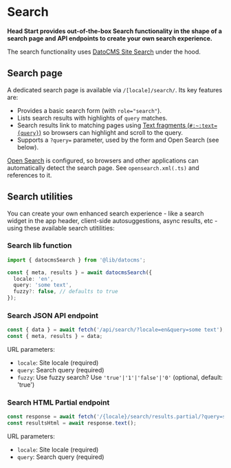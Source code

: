 # Search

**Head Start provides out-of-the-box Search functionality in the shape of a search page and API endpoints to create your own search experience.**

The search functionality uses [DatoCMS Site Search](https://www.datocms.com/docs/site-search) under the hood.

## Search page

A dedicated search page is available via `/[locale]/search/`. Its key features are:

- Provides a basic search form (with `role="search"`).
- Lists search results with highlights of `query` matches.
- Search results link to matching pages using [Text fragments (`#:~:text={query}`)](https://developer.mozilla.org/en-US/docs/Web/Text_fragments) so browsers can highlight and scroll to the query.
- Supports a `?query=` parameter, used by the form and Open Search (see below).

[Open Search](https://developer.mozilla.org/en-US/docs/Web/OpenSearch) is configured, so browsers and other applications can automatically detect the search page. See `opensearch.xml(.ts)` and references to it.

## Search utilities

You can create your own enhanced search experience - like a search widget in the app header, client-side autosuggestions, async results, etc - using these available search utitilities:

### Search lib function

```ts
import { datocmsSearch } from '@lib/datocms';

const { meta, results } = await datocmsSearch({
  locale: 'en',
  query: 'some text',
  fuzzy?: false, // defaults to true
});
```

### Search JSON API endpoint

```ts
const { data } = await fetch('/api/search/?locale=en&query=some text');
const { meta, results } = data;
```

URL parameters:

 - `locale`: Site locale (required)
 - `query`: Search query (required)
 - `fuzzy`: Use fuzzy search? Use `'true'|'1'|'false'|'0'` (optional, default: 'true')

### Search HTML Partial endpoint

```ts
const response = await fetch('/{locale}/search/results.partial/?query=some text');
const resultsHtml = await response.text();
```

URL parameters:

 - `locale`: Site locale (required)
 - `query`: Search query (required)
 